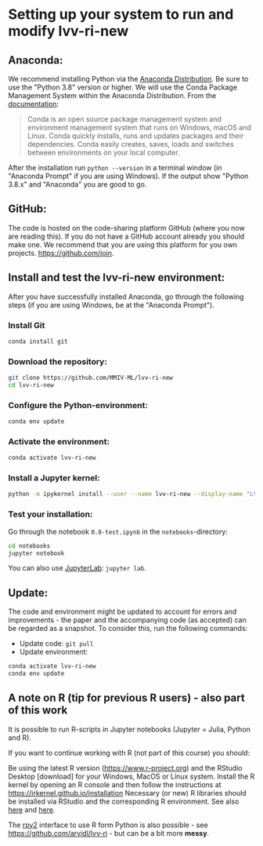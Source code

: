 # Setting up your system to run and modify lvv-ri-new

## Anaconda:
We recommend installing Python via the [Anaconda Distribution](https://www.anaconda.com/download). Be sure to use the "Python 3.8" version or higher. We will use the Conda Package Management System within the Anaconda Distribution. From the [documentation](https://conda.io/docs):
> Conda is an open source package management system and environment management system that runs on Windows, macOS and Linux. Conda quickly installs, runs and updates packages and their dependencies. Conda easily creates, saves, loads and switches between environments on your local computer.

After the installation run `python --version` in a terminal window (in "Anaconda Prompt" if you are using Windows). If the output show "Python 3.8.x" and "Anaconda" you are good to go.

## GitHub:
The code is hosted on the code-sharing platform GitHub (where you now are reading this). If you do not have a GitHub account already you should make one. We recommend that you are using this platform for you own projects. https://github.com/join.


## Install and test the lvv-ri-new environment:

After you have successfully installed Anaconda, go through the following steps (if you are using Windows, be at the "Anaconda Prompt").

### Install Git
```bash
conda install git
```
### Download the repository:
```bash
git clone https://github.com/MMIV-ML/lvv-ri-new
cd lvv-ri-new
```
### Configure the Python-environment:
```bash
conda env update
```

### Activate the environment:
```bash
conda activate lvv-ri-new
```

### Install a Jupyter kernel:
```bash
python -m ipykernel install --user --name lvv-ri-new --display-name "LVV-RI-NEW"
```

### Test your installation:
Go through the notebook `0.0-test.ipynb` in the `notebooks`-directory:
```bash
cd notebooks
jupyter notebook
```
You can also use [JupyterLab](https://github.com/jupyterlab/jupyterlab): `jupyter lab`.

## Update:
The code and environment might be updated to account for errors and improvements - the paper and the accompanying code (as accepted) can be regarded as a snapshot. To consider this, run the following commands:
* Update code: `git pull`
* Update environment:
```bash
conda activate lvv-ri-new
conda env update
```


## A note on R (tip for previous R users) - also part of this work
It is possible to run R-scripts in Jupyter notebooks (Jupyter = Julia, Python and R).

If you want to continue working with R (not part of this course) you should:

Be using the latest R version (https://www.r-project.org) and the RStudio Desktop [download] for your Windows, MacOS or Linux system.
Install the R kernel by opening an R console and then follow the instructions at https://irkernel.github.io/installation
Necessary (or new) R libraries should be installed via RStudio and the corresponding R environment.
See also [here](https://datatofish.com/r-jupyter-notebook) and [here](https://developers.refinitiv.com/en/article-catalog/article/setup-jupyter-notebook-r).

The [rpy2](https://github.com/rpy2/rpy2) interface to use R form Python is also possible - see https://github.com/arvidl/lvv-ri - but can be a bit more **messy**.
